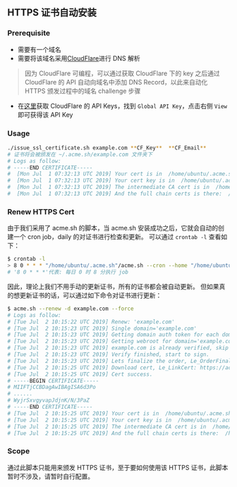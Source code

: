 ## HTTPS 证书自动安装

### Prerequisite

* 需要有一个域名
* 需要将该域名采用[CloudFlare](https://dash.cloudflare.com)进行 DNS 解析
> 因为 CloudFlare 可编程，可以通过获取 CloudFlare 下的 key 之后通过 CloudFlare 的 API 自动向域名中添加 DNS Record，以此来自动化 HTTPS 颁发过程中的域名 challenge 步骤
* 在[这里](https://dash.cloudflare.com/profile)获取 CloudFlare 的 API Keys，找到 `Global API Key`，点击右侧 `View` 即可获得该 API Key

### Usage

```bash
./issue_ssl_certificate.sh example.com **CF_Key**  **CF_Email**
# 证书将会被颁发在 ~/.acme.sh/example.com 文件夹下
# Logs as follow:
# -----END CERTIFICATE-----
#  [Mon Jul  1 07:32:13 UTC 2019] Your cert is in  /home/ubuntu/.acme.sh/example.com/example.com.cer
#  [Mon Jul  1 07:32:13 UTC 2019] Your cert key is in  /home/ubuntu/.acme.sh/example.com/example.com.key
#  [Mon Jul  1 07:32:13 UTC 2019] The intermediate CA cert is in  /home/ubuntu/.acme.sh/example.com/ca.cer
#  [Mon Jul  1 07:32:13 UTC 2019] And the full chain certs is there:  /home/ubuntu/.acme.sh/example.com/fullchain.cer
```

### Renew HTTPS Cert

由于我们采用了 acme.sh 的脚本，当 acme.sh 安装成功之后，它就会自动的创建一个 cron job，daily 的对证书进行检查和更新。
可以通过 `crontab -l` 查看如下：
```bash
$ crontab -l
> 8 0 * * * "/home/ubuntu/.acme.sh"/acme.sh --cron --home "/home/ubuntu/.acme.sh" > /dev/null
# '8 0 * * *'代表: 每日 0 时 8 分执行 job
```

因此，理论上我们不用手动的更新证书，所有的证书都会被自动更新。
但如果真的想更新证书的话，可以通过如下命令对证书进行更新：
```bash
$ acme.sh --renew -d example.com --force
# Logs as follow:
# [Tue Jul  2 10:15:22 UTC 2019] Renew: 'example.com'
# [Tue Jul  2 10:15:23 UTC 2019] Single domain='example.com'
# [Tue Jul  2 10:15:23 UTC 2019] Getting domain auth token for each domain
# [Tue Jul  2 10:15:23 UTC 2019] Getting webroot for domain='example.com'
# [Tue Jul  2 10:15:23 UTC 2019] example.com is already verified, skip dns-01.
# [Tue Jul  2 10:15:23 UTC 2019] Verify finished, start to sign.
# [Tue Jul  2 10:15:23 UTC 2019] Lets finalize the order, Le_OrderFinalize: https://acme-v02.api.letsencrypt.org/acme/finalize/60345109/652840377
# [Tue Jul  2 10:15:25 UTC 2019] Download cert, Le_LinkCert: https://acme-v02.api.letsencrypt.org/acme/cert/03a7773e87a105da2d07eb47052bbc60d112
# [Tue Jul  2 10:15:25 UTC 2019] Cert success.
# -----BEGIN CERTIFICATE-----
# MIIFTjCCBDagAwIBAgISA6d3Po
# ......
# WyjrSxvgyvapJdjnK/N/3PaZ
# -----END CERTIFICATE-----
# [Tue Jul  2 10:15:25 UTC 2019] Your cert is in  /home/ubuntu/.acme.sh/example.com/example.com.cer
# [Tue Jul  2 10:15:25 UTC 2019] Your cert key is in  /home/ubuntu/.acme.sh/example.com/example.com.key
# [Tue Jul  2 10:15:25 UTC 2019] The intermediate CA cert is in  /home/ubuntu/.acme.sh/example.com/ca.cer
# [Tue Jul  2 10:15:25 UTC 2019] And the full chain certs is there:  /home/ubuntu/.acme.sh/example.com/fullchain.cer
```

### Scope

通过此脚本只能用来颁发 HTTPS 证书，至于要如何使用该 HTTPS 证书，此脚本暂时不涉及，请暂时自行配置。